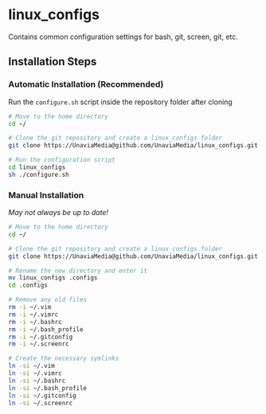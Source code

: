 # linux_configs
Contains common configuration settings for bash, git, screen, git, etc.

## Installation Steps

### Automatic Installation (Recommended)
Run the `configure.sh` script inside the repository folder after cloning

```bash
# Move to the home directory
cd ~/

# Clone the git repository and create a linux_configs folder
git clone https://UnaviaMedia@github.com/UnaviaMedia/linux_configs.git

# Run the configuration script
cd linux_configs
sh ./configure.sh
```

### Manual Installation
*May not always be up to date!*

```bash
# Move to the home directory
cd ~/

# Clone the git repository and create a linux_configs folder
git clone https://UnaviaMedia@github.com/UnaviaMedia/linux_configs.git

# Rename the new directory and enter it
mv linux_configs .configs
cd .configs

# Remove any old files
rm -i ~/.vim
rm -i ~/.vimrc
rm -i ~/.bashrc
rm -i ~/.bash_profile
rm -i ~/.gitconfig
rm -i ~/.screenrc

# Create the necessary symlinks
ln -si ~/.vim
ln -si ~/.vimrc
ln -si ~/.bashrc
ln -si ~/.bash_profile
ln -si ~/.gitconfig
ln -si ~/.screenrc
```

